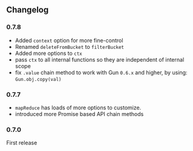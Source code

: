 ## Changelog

### 0.7.8

- Added `context` option for more fine-control
- Renamed `deleteFromBucket` to `filterBucket`
- Added more options to `ctx`
- pass `ctx` to all internal functions so they are independent of internal scope
- fix `.value` chain method to work with Gun `0.6.x` and higher, by using: `Gun.obj.copy(val)`

### 0.7.7

- `mapReduce` has loads of more options to customize.
- introduced more Promise based API chain methods

### 0.7.0

First release
